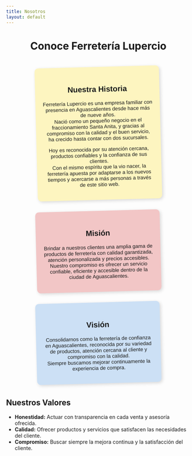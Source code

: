 ```yaml
---
title: Nosotros
layout: default
---
```


<h1 style="text-align: center;">Conoce Ferretería Lupercio</h1>

<div class="sticky-container">
  <div class="sticky-note yellow">
    <h2 style="text-align: center;">Nuestra Historia</h2>
    <p>Ferretería Lupercio es una empresa familiar con presencia en Aguascalientes desde hace más de nueve años.<br>
    Nació como un pequeño negocio en el fraccionamiento Santa Anita, y gracias al compromiso con la calidad y el buen servicio, ha crecido hasta contar con dos sucursales.</p>
    <p>Hoy es reconocida por su atención cercana, productos confiables y la confianza de sus clientes.<br>
    Con el mismo espíritu que la vio nacer, la ferretería apuesta por adaptarse a los nuevos tiempos y acercarse a más personas a través de este sitio web.</p>
  </div>

  <div class="sticky-note red">
    <h2 style="text-align: center;">Misión</h2>
    <p>Brindar a nuestros clientes una amplia gama de productos de ferretería con calidad garantizada, atención personalizada y precios accesibles.<br>
    Nuestro compromiso es ofrecer un servicio confiable, eficiente y accesible dentro de la ciudad de Aguascalientes.</p>
  </div>

  <div class="sticky-note blue">
    <h2 style="text-align: center;">Visión</h2>
    <p>Consolidarnos como la ferretería de confianza en Aguascalientes, reconocida por su variedad de productos, atención cercana al cliente y compromiso con la calidad.<br>
    Siempre buscamos mejorar continuamente la experiencia de compra.</p>
  </div>
</div>

<style>
.sticky-container {
  display: flex;
  flex-wrap: wrap;
  justify-content: center;
  gap: 30px;
  margin: 40px auto;
  max-width: 1200px;
  text-align: center;
}

.sticky-note {
  width: 300px;
  padding: 20px;
  font-family: 'Poppins', sans-serif;
  box-shadow: 3px 3px 10px rgba(0, 0, 0, 0.15);
  transform: rotate(-1.5deg);
  transition: transform 0.3s;
  position: relative;
  border-radius: 10px;
  background-color: #fff;
}

.sticky-note:hover {
  transform: rotate(0deg) scale(1.03);
}

/* Color variants to match theme */
.sticky-note.yellow {
  background-color: #fdf5c0; /* tape measure yellow */
}

.sticky-note.red {
  background-color: #f2c6c6; /* soft red tone */
}

.sticky-note.blue {
  background-color: #cce0f5; /* matches light blue accents */
}
</style>


## Nuestros Valores

- **Honestidad:** Actuar con transparencia en cada venta y asesoría ofrecida.  
- **Calidad:** Ofrecer productos y servicios que satisfacen las necesidades del cliente.  
- **Compromiso:** Buscar siempre la mejora continua y la satisfacción del cliente.
